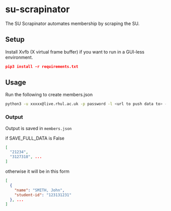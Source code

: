 # su-scrapinator
The SU Scrapinator automates membership by scraping the SU.

## Setup
Install Xvfb (X virtual frame buffer) if you want to run in
a GUI-less environment.
```json
pip3 install -r requirements.txt
```

## Usage
Run the following to create members.json
```bash
python3 -u xxxxx@live.rhul.ac.uk -p password -l <url to push data to> -a <auth token for url> -h [status webhook url] -hn [status webhook name]
```

### Output
Output is saved in `members.json`

if SAVE\_FULL\_DATA is False

```json
[
  "21234",
  "3127318", ...
]
```

otherwise it will be in this form

```json
[
  {
    "name": "SMITH, John",
    "student-id": "123131231"
  }, ...
]
```
